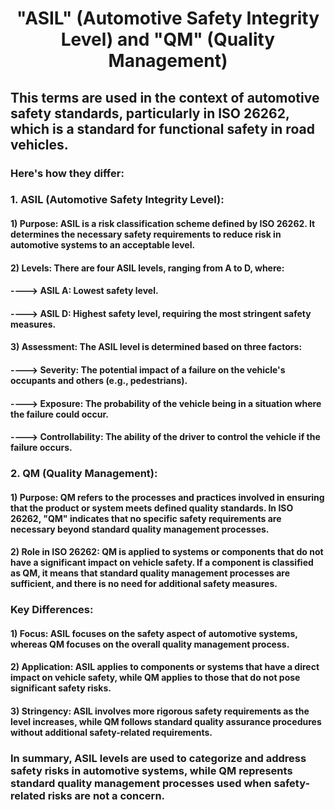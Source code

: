 <h1 align="center"> "ASIL" (Automotive Safety Integrity Level) and "QM" (Quality Management) </h1>

<h2 align="left"> This terms are used in the context of automotive safety standards, particularly in ISO 26262, which is a standard for functional safety in road vehicles.</h2>

<h3 align="left">Here's how they differ:</h3>

<h3 align= "left"> 1. ASIL (Automotive Safety Integrity Level):</h3>
<h4 align= "left">1) Purpose: ASIL is a risk classification scheme defined by ISO 26262. It determines the necessary safety requirements to reduce risk in automotive systems to an acceptable level.</h4>

<h4 align= "left"> 2) Levels: There are four ASIL levels, ranging from A to D, where: </h4>
<h4 align= "left"> ----> ASIL A: Lowest safety level. </h4>
<h4 align= "left"> ----> ASIL D: Highest safety level, requiring the most stringent safety measures. </h4>
<h4 align= "left"> 3) Assessment: The ASIL level is determined based on three factors:</h4>
<h4 align= "left"> ----> Severity: The potential impact of a failure on the vehicle's occupants and others (e.g., pedestrians). </h4>
<h4 align= "left"> ----> Exposure: The probability of the vehicle being in a situation where the failure could occur.</h4>
<h4 align= "left"> ----> Controllability: The ability of the driver to control the vehicle if the failure occurs.</h4>

<h3 align= "left"> 2. QM (Quality Management):</h3>
<h4 align= "left"> 1) Purpose: QM refers to the processes and practices involved in ensuring that the product or system meets defined quality standards. In ISO 26262, "QM" indicates that no specific safety requirements are necessary beyond standard quality management processes. </h4>
<h4 align= "left"> 2) Role in ISO 26262: QM is applied to systems or components that do not have a significant impact on vehicle safety. If a component is classified as QM, it means that standard quality management processes are sufficient, and there is no need for additional safety measures. </h4>

<h3 align="left"> Key Differences: </h3>
<h4 align="left"> 1) Focus: ASIL focuses on the safety aspect of automotive systems, whereas QM focuses on the overall quality management process. </h4>
<h4 align="left"> 2) Application: ASIL applies to components or systems that have a direct impact on vehicle safety, while QM applies to those that do not pose significant safety risks. </h4>
<h4 align="left"> 3) Stringency: ASIL involves more rigorous safety requirements as the level increases, while QM follows standard quality assurance procedures without additional safety-related requirements. </h4>

<h3 align="left"> In summary, ASIL levels are used to categorize and address safety risks in automotive systems, while QM represents standard quality management processes used when safety-related risks are not a concern.</h3>
